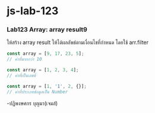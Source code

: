 # js-lab-123
### Lab123 Array: array result9
ให้สร้าง array result ให้ได้ผลลัพธ์ตามเงื่อนไขที่กำหนด โดยใช้ arr.filter

```JavaScript
const array = [9, 17, 23, 5];
// ค่าที่มากกว่า 10

const array = [1, 2, 3, 4];
// ค่าที่เป็นเลขคี่

const array = [1, '1', 2, {}];
// ค่าที่ประเภทข้อมูลเป็น Number
```
-ปฏิพงษศกร บุญมา(เจมส์)